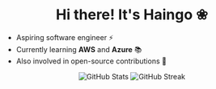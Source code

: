 <h1 align="center">Hi there! It's Haingo ❀</h1>

- Aspiring software engineer ⚡
- Currently learning **AWS** and **Azure** 📚
- Also involved in open-source contributions 📝

<div align="center">
  <img src="https://github-readme-stats.vercel.app/api?username=haingo-raz&theme=radical&show_icons=true" alt="GitHub Stats">
  <img src="https://streak-stats.demolab.com/?user=haingo-raz&theme=radical" alt="GitHub Streak">
</div><br />
